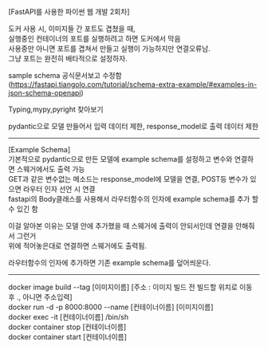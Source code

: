 [FastAPI를 사용한 파이썬 웹 개발 2회차]  

도커 사용 시, 이미지들 간 포트도 겹쳤을 때,  
실행중인 컨테이너의 포트를 실행하려고 하면 도커에서 막음  
사용중만 아니면 포트를 겹쳐서 만들고 실행이 가능하지만 연결오류남.  
그냥 포트는 완전히 배타적으로 설정하자.  

sample schema 공식문서보고 수정함(https://fastapi.tiangolo.com/tutorial/schema-extra-example/#examples-in-json-schema-openapi)  

Typing,mypy,pyright 찾아보기  

pydantic으로 모델 만들어서 입력 데이터 제한, response_model로 출력 데이터 제한  

***
[Example Schema]  
기본적으로 pydantic으로 만든 모델에 example schema를 설정하고 변수와 연결하면 스웨거에서도 출력 가능  
GET과 같은 변수없는 메소드는 response_model에 모델을 연결, POST등 변수가 있으면 라우터 인자 선언 시 연결  
fastapi의 Body클래스를 사용해서 라우터함수의 인자에 example schema를 추가 할 수 있긴 함  

이걸 알아본 이유는 모델 안에 추가했을 때 스웨거에 출력이 안되서인데 연결을 안해줘서 그런거  
위에 적어놓은대로 연결하면 스웨거에도 출력됨.  

라우터함수의 인자에 추가하면 기존 example schema를 덮어씌운다.
***

docker image build --tag [이미지이름] [주소 : 이미지 빌드 전 빌드할 위치로 이동 후 ., 아니면 주소입력]  
docker run -d -p 8000:8000 --name [컨테이너이름] [이미지이름]  
docker exec -it [컨테이너이름] /bin/sh  
docker container stop [컨테이너이름]  
docker container start [컨테이너이름]  
